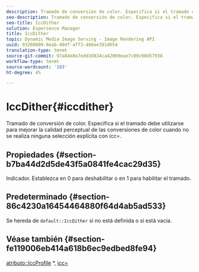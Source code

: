 ```yaml
---
description: Tramado de conversión de color. Especifica si el tramado debe utilizarse para mejorar la calidad perceptual de las conversiones de color cuando no se realiza ninguna selección explícita con icc=.
seo-description: Tramado de conversión de color. Especifica si el tramado debe utilizarse para mejorar la calidad perceptual de las conversiones de color cuando no se realiza ninguna selección explícita con icc=.
seo-title: IccDither
solution: Experience Manager
title: IccDither
topic: Dynamic Media Image Serving - Image Rendering API
uuid: 93260809-8eab-40df-aff3-466ee391d654
translation-type: tm+mt
source-git-commit: 97a84e8e7edd3d834ca42069eae7c09c00d57938
workflow-type: tm+mt
source-wordcount: '103'
ht-degree: 4%

---
```



# IccDither{#iccdither}

Tramado de conversión de color. Especifica si el tramado debe utilizarse para mejorar la calidad perceptual de las conversiones de color cuando no se realiza ninguna selección explícita con icc=.

## Propiedades {#section-b7ba44d2d5de43f5a0841fe4cac29d35}

Indicador. Establezca en 0 para deshabilitar o en 1 para habilitar el tramado.

## Predeterminado {#section-86c4230a16454464880f64d4ab5ad533}

Se hereda de `default::IccDither` si no está definida o si está vacía.

## Véase también {#section-fe119006eb414a618b6ec9edbed8fe94}

[atributo::IccProfile](../../../../../is-api/image-catalog/image-serving-api-ref/c-image-catalog-reference/c-attributes-reference/r-iccprofilegray.md) *,  [icc=](../../../../../is-api/http-ref/image-serving-api-ref/c-http-protocol-reference/c-command-reference/r-icc.md#reference-182b5679e21e4df3b4d330535a5a7517)
